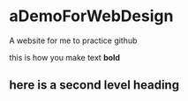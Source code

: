 # aDemoForWebDesign
A website for me to practice github

this is how you make text **bold**
## here is a second level heading

